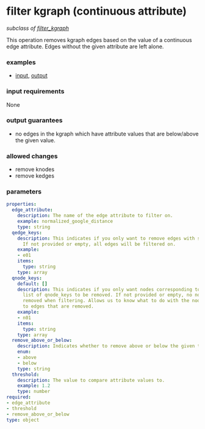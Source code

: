 # filter kgraph (continuous attribute)

_subclass of [filter_kgraph](./filter_kgraph.md)_

This operation removes kgraph edges based on the value of a continuous edge attribute. Edges without the given attribute are left alone.

### examples

- [input](../examples/fill_and_filter/messages/09_filtered_kgraph_attribute_input.json), [output](../examples/fill_and_filter/messages/10_filtered_kgraph_continuous_attribute_output.json)

### input requirements

None

### output guarantees

- no edges in the kgraph which have attribute values that are below/above the given value.

### allowed changes

- remove knodes
- remove kedges

### parameters

```yaml
properties:
  edge_attribute:
    description: The name of the edge attribute to filter on.
    example: normalized_google_distance
    type: string
  qedge_keys:
    description: This indicates if you only want to remove edges with specific edge_keys.
      If not provided or empty, all edges will be filtered on.
    example:
    - e01
    items:
      type: string
    type: array
  qnode_keys:
    default: []
    description: This indicates if you only want nodes corresponding to a specific
      list of qnode_keys to be removed. If not provided or empty, no nodes will be
      removed when filtering. Allows us to know what to do with the nodes connected
      to edges that are removed.
    example:
    - n01
    items:
      type: string
    type: array
  remove_above_or_below:
    description: Indicates whether to remove above or below the given threshold.
    enum:
    - above
    - below
    type: string
  threshold:
    description: The value to compare attribute values to.
    example: 1.2
    type: number
required:
- edge_attribute
- threshold
- remove_above_or_below
type: object
```
